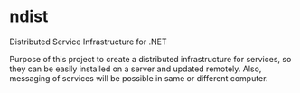 ndist
=====

Distributed Service Infrastructure for .NET

Purpose of this project to create a distributed infrastructure for services, so they can be easily installed on a server and updated remotely. Also, messaging of services will be possible in same or different computer.
